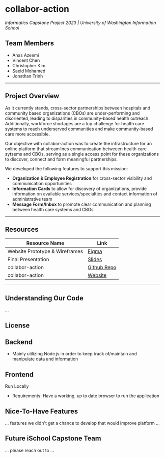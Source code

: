 # collabor-action
_Informatics Capstone Project 2023 | University of Washington Information School_

## Team Members

- Anas Azeemi
- Vincent Chen
- Christopher Kim
- Saeid Mohamed
- Jonathan Trinh
___

## Project Overview
As it currently stands, cross-sector partnerships between hospitals and community based organizations (CBOs) are under-performing and disoriented, leading to disparities in community-based health outreach. Additionally, workforce shortages are a top challenge for health care systems to reach underserved communities and make community-based care more accessible.

Our objective with collabor-action was to create the infrastructure for an online platform that streamlines communication betweeen health care sytsems and CBOs, serving as a single access point for these organizations to discover, connect and form meaningful partnerships. 

We developed the following features to support this mission: 

- **Organization & Employee Registration** for cross-sector visibility and communication opportunities 
- **Information Cards** to allow for discovery of organizations, provide information on available services/specialties and contact information of administrative team 
- **Message Form/Inbox** to promote clear communication and planning between health care systems and CBOs
___

## Resources 
|Resource Name|Link|
|-----------|-----------|
|Website Prototype & Wireframes| [Figma](https://www.figma.com/proto/e8zUsCE0Keh35pdWbtljdo/Capstone-Project-Prototype-2?node-id=1-35&scaling=min-zoom&page-id=0%3A1&starting-point-node-id=1%3A1068)| 
|Final Presentation| [Slides](https://docs.google.com/presentation/d/1HO_Gbb9zFn6xtqrn0dmXbMgqcaScAZrmkY_mccyp3Rs/edit?usp=sharing)|
|collabor-action| [Github Repo](https://github.com/Saeid135/evergreen-roots.git)|
|collabor-action| [Website]()|

___

## Understanding Our Code
...

## License

## Backend
- Mainly utilizing Node.js in order to keep track of/maintain and manipulate data and information


## Frontend
Run Locally
- Requirements:
  Have a working, up to date browser to run the application



## Nice-To-Have Features
... features we didn't get a chance to develop that would improve platform ...

## Future iSchool Capstone Team
... please reach out to ...











